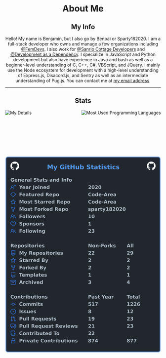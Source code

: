 <div align="center">
  <h1>About Me</h1>

  <h2>My Info</h2>
  <p>Hello! My name is Benjamin, but I also go by Benpai or Sparty182020. I am a full-stack developer who owns and manage a few organizations including <a href="https://github.com/femdevs">@FemDevs</a>. I also work for <a href="https://github.com/Sanrio-Cottage-Developers">@Sanrio Cottage Developers</a> and <a href="https://github.com/Development-as-a-Dependency">@Development as a Dependency</a>. I specialize in JavaScript and Python development but also have experience in Java and bash as well as a beginner-level understanding of C, C++, C#, VBScript, and JQuery. I mainly use the Node ecosystem for development with a high-level understanding of Express.js, Disacord.js, and Sentry as well as an intermediate understanding of Pug.js. You can contact me at <a href="mailto:contact@sparty18.com">my email address</a>.</p>
  <hr>
  <h2>Stats</h2>
  <p>
    <img src="https://github-readme-stats.vercel.app/api?username=sparty182020&show_icons=true&count_private=true&include_all_commits=false&text_color=000000&bg_color=45,ff0000,0000ff&ring_color=00fb10&border_color=000000" alt="My Details" align="left" height="150px"/>
    <img src="https://github-readme-stats.vercel.app/api/top-langs/?username=sparty182020&langs_count=4&theme=dark&layout=compact&border_color=000000" alt="Most Used Programming Languages" align="right" height="150px"/>
  </p>
    <img src="images/userstats.svg" alt="User Stats" align="center"/>
</div>
